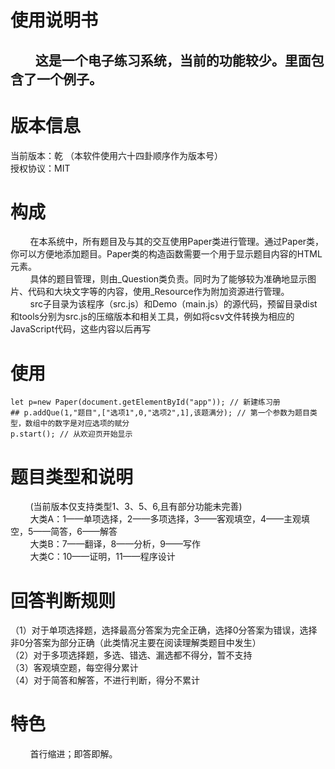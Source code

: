 # 使用说明书
## &nbsp;&nbsp;&nbsp;&nbsp;&nbsp;&nbsp;&nbsp;&nbsp;这是一个电子练习系统，当前的功能较少。里面包含了一个例子。
# 版本信息
当前版本：乾
（本软件使用六十四卦顺序作为版本号）  
授权协议：MIT
# 构成
&nbsp;&nbsp;&nbsp;&nbsp;&nbsp;&nbsp;&nbsp;&nbsp;在本系统中，所有题目及与其的交互使用Paper类进行管理。通过Paper类，你可以方便地添加题目。Paper类的构造函数需要一个用于显示题目内容的HTML元素。  
&nbsp;&nbsp;&nbsp;&nbsp;&nbsp;&nbsp;&nbsp;&nbsp;具体的题目管理，则由_Question类负责。同时为了能够较为准确地显示图片、代码和大块文字等的内容，使用_Resource作为附加资源进行管理。  
&nbsp;&nbsp;&nbsp;&nbsp;&nbsp;&nbsp;&nbsp;&nbsp;src子目录为该程序（src.js）和Demo（main.js）的源代码，预留目录dist和tools分别为src.js的压缩版本和相关工具，例如将csv文件转换为相应的JavaScript代码，这些内容以后再写
# 使用
    let p=new Paper(document.getElementById("app")); // 新建练习册
    ## p.addQue(1,"题目",["选项1",0,"选项2",1],该题满分); // 第一个参数为题目类型，数组中的数字是对应选项的赋分
    p.start(); // 从欢迎页开始显示
# 题目类型和说明
&nbsp;&nbsp;&nbsp;&nbsp;&nbsp;&nbsp;&nbsp;&nbsp;(当前版本仅支持类型1、3、5、6,且有部分功能未完善)  
&nbsp;&nbsp;&nbsp;&nbsp;&nbsp;&nbsp;&nbsp;&nbsp;大类A：1——单项选择，2——多项选择，3——客观填空，4——主观填空，5——简答，6——解答  
&nbsp;&nbsp;&nbsp;&nbsp;&nbsp;&nbsp;&nbsp;&nbsp;大类B：7——翻译，8——分析，9——写作  
&nbsp;&nbsp;&nbsp;&nbsp;&nbsp;&nbsp;&nbsp;&nbsp;大类C：10——证明，11——程序设计
# 回答判断规则
（1）对于单项选择题，选择最高分答案为完全正确，选择0分答案为错误，选择非0分答案为部分正确（此类情况主要在阅读理解类题目中发生）  
（2）对于多项选择题，多选、错选、漏选都不得分，暂不支持  
（3）客观填空题，每空得分累计  
（4）对于简答和解答，不进行判断，得分不累计
# 特色
&nbsp;&nbsp;&nbsp;&nbsp;&nbsp;&nbsp;&nbsp;&nbsp;首行缩进；即答即解。